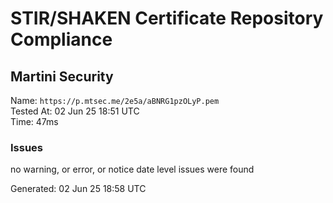 # STIR/SHAKEN Certificate Repository Compliance

## Martini Security

Name: `https://p.mtsec.me/2e5a/aBNRG1pzOLyP.pem`\
Tested At: 02 Jun 25 18:51 UTC\
Time: 47ms

### Issues

no warning, or error, or notice date level issues were found

Generated: 02 Jun 25 18:58 UTC